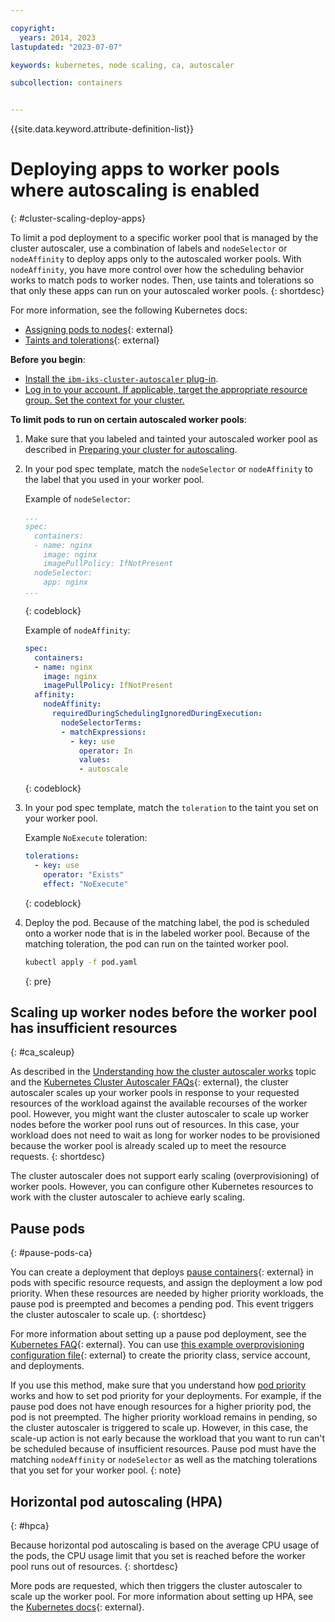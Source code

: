 ```yaml
---

copyright: 
  years: 2014, 2023
lastupdated: "2023-07-07"

keywords: kubernetes, node scaling, ca, autoscaler

subcollection: containers


---
```


{{site.data.keyword.attribute-definition-list}}






# Deploying apps to worker pools where autoscaling is enabled
{: #cluster-scaling-deploy-apps}

To limit a pod deployment to a specific worker pool that is managed by the cluster autoscaler, use a combination of labels and `nodeSelector` or `nodeAffinity` to deploy apps only to the autoscaled worker pools. With `nodeAffinity`, you have more control over how the scheduling behavior works to match pods to worker nodes. Then, use taints and tolerations so that only these apps can run on your autoscaled worker pools.
{: shortdesc}

For more information, see the following Kubernetes docs:
* [Assigning pods to nodes](https://kubernetes.io/docs/concepts/scheduling-eviction/assign-pod-node/){: external}
* [Taints and tolerations](https://kubernetes.io/docs/concepts/scheduling-eviction/taint-and-toleration/){: external}

**Before you begin**:
*  [Install the `ibm-iks-cluster-autoscaler` plug-in](/docs/openshift?topic=openshift-cluster-scaling-install-addon).
*  [Log in to your account. If applicable, target the appropriate resource group. Set the context for your cluster.](/docs/containers?topic=containers-access_cluster)

**To limit pods to run on certain autoscaled worker pools**:

1. Make sure that you labeled and tainted your autoscaled worker pool as described in [Preparing your cluster for autoscaling](/docs/openshift?topic=openshift-cluster-scaling-classic-vpc).
2. In your pod spec template, match the `nodeSelector` or `nodeAffinity` to the label that you used in your worker pool.

    Example of `nodeSelector`:
    ```yaml
    ...
    spec:
      containers:
      - name: nginx
        image: nginx
        imagePullPolicy: IfNotPresent
      nodeSelector:
        app: nginx
    ...
    ```
    {: codeblock}

    Example of `nodeAffinity`:
    ```yaml
    spec:
      containers:
      - name: nginx
        image: nginx
        imagePullPolicy: IfNotPresent
      affinity:
        nodeAffinity:
          requiredDuringSchedulingIgnoredDuringExecution:
            nodeSelectorTerms:
            - matchExpressions:
              - key: use
                operator: In
                values:
                - autoscale
    ```
    {: codeblock}

3. In your pod spec template, match the `toleration` to the taint you set on your worker pool.

    Example `NoExecute` toleration:
    ```yaml
    tolerations:
      - key: use
        operator: "Exists"
        effect: "NoExecute"
    ```
    {: codeblock}

4. Deploy the pod. Because of the matching label, the pod is scheduled onto a worker node that is in the labeled worker pool. Because of the matching toleration, the pod can run on the tainted worker pool.
    ```sh
    kubectl apply -f pod.yaml
    ```
    {: pre}



## Scaling up worker nodes before the worker pool has insufficient resources
{: #ca_scaleup}

As described in the [Understanding how the cluster autoscaler works](/docs/openshift?topic=openshift-cluster-scaling-classic-vpc#ca_about) topic and the [Kubernetes Cluster Autoscaler FAQs](https://github.com/kubernetes/autoscaler/blob/master/cluster-autoscaler/FAQ.md){: external}, the cluster autoscaler scales up your worker pools in response to your requested resources of the workload against the available recourses of the worker pool. However, you might want the cluster autoscaler to scale up worker nodes before the worker pool runs out of resources. In this case, your workload does not need to wait as long for worker nodes to be provisioned because the worker pool is already scaled up to meet the resource requests.
{: shortdesc}

The cluster autoscaler does not support early scaling (overprovisioning) of worker pools. However, you can configure other Kubernetes resources to work with the cluster autoscaler to achieve early scaling.

## Pause pods
{: #pause-pods-ca}

You can create a deployment that deploys [pause containers](https://stackoverflow.com/questions/48651269/what-are-the-pause-containers){: external} in pods with specific resource requests, and assign the deployment a low pod priority. When these resources are needed by higher priority workloads, the pause pod is preempted and becomes a pending pod. This event triggers the cluster autoscaler to scale up.
{: shortdesc}

For more information about setting up a pause pod deployment, see the [Kubernetes FAQ](https://github.com/kubernetes/autoscaler/blob/master/cluster-autoscaler/FAQ.md#how-can-i-configure-overprovisioning-with-cluster-autoscaler){: external}. You can use [this example overprovisioning configuration file](https://github.com/IBM-Cloud/kube-samples/blob/master/ibm-ks-cluster-autoscaler/overprovisioning-autoscaler.yaml){: external} to create the priority class, service account, and deployments.

If you use this method, make sure that you understand how [pod priority](/docs/containers?topic=containers-pod_priority) works and how to set pod priority for your deployments. For example, if the pause pod does not have enough resources for a higher priority pod, the pod is not preempted. The higher priority workload remains in pending, so the cluster autoscaler is triggered to scale up. However, in this case, the scale-up action is not early because the workload that you want to run can't be scheduled because of insufficient resources. Pause pod must have the matching `nodeAffinity` or `nodeSelector` as well as the matching tolerations that you set for your worker pool.
{: note}

## Horizontal pod autoscaling (HPA)
{: #hpca}

Because horizontal pod autoscaling is based on the average CPU usage of the pods, the CPU usage limit that you set is reached before the worker pool runs out of resources.
{: shortdesc}

More pods are requested, which then triggers the cluster autoscaler to scale up the worker pool.  For more information about setting up HPA, see the [Kubernetes docs](https://kubernetes.io/docs/tasks/run-application/horizontal-pod-autoscale-walkthrough/){: external}.




